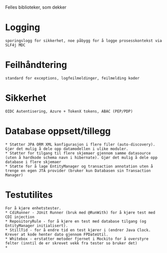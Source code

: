 Felles biblioteker, som dekker

# Logging
	sporingslogg for sikkerhet, noe påbygg for å logge prosesskontekst via SLF4j MDC
# Feilhåndtering 
	standard for exceptions, logfeilmeldinger, feilmelding koder
# Sikkerhet 
	OIDC Autentisering, Azure + TokenX tokens, ABAC (PEP/PDP)
# Database oppsett/tillegg
	* Støtter JPA ORM XML konfigurasjon i flere filer (auto-discovery). Gjør det mulig å dele opp datamodellen i ulike moduler.
	* Støtter for tilgang til flere skjemaer gjennom samme datasource (uten å hardkode schema navn i hibernate). Gjør det mulig å dele opp database i flere skjemaer
	* Støtte for å lage EntityManager og transaction annotation uten å trenge en egen JTA provider (bruker kun Databasen sin Transaction Manager)

# Testutilites
	For å kjøre enhetstester.
	* CdiRunner - JUnit Runner (bruk med @RunWith) for å kjøre test med CDI injection
	* RepositoryRule - for å kjøre en test med database tilgang (og EntityManager initialisert).  
	* StillTid - for å endre tid en test kjører i (endrer Java Clock. Krever at kode henter dato gjennom FPDateUtil.
	* Whitebox - erstatter metoder fjernet i Mockito for å overstyre felter (inntil de er skrevet vekk fra tester so bruker det)
	* 
	
	
	
